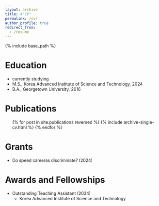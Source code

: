 ```yaml
---
layout: archive
title: #"CV"
permalink: /cv/
author_profile: true
redirect_from:
  - /resume
---
```

{% include base_path %}

Education
======
* currently studying
* M.S., Korea Advanced Institute of Science and Technology, 2024
* B.A., Georgetown University, 2016

Publications
======
<ul>{% for post in site.publications reversed %}
    {% include archive-single-cv.html %}
  {% endfor %}</ul>

Grants
======
* Do speed cameras discriminate? (2024)

Awards and Fellowships
======
* Outstanding Teaching Assistant (2024) 
  * Korea Advanced Institute of Science and Technology
